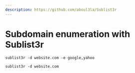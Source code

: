 ```yaml
---
description: https://github.com/aboul3la/Sublist3r
---
```


# Subdomain enumeration with Sublist3r



```
sublist3r -d website.com -e google,yahoo
```

```
sublist3r -d website.com
```

